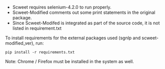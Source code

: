 - Scweet requires selenium-4.2.0 to run properly.
- Scweet-Modified comments out some print statements in the original package. 
- Since Scweet-Modifed is integrated as part of the source code, it is not listed in requirement.txt

To install requirements for the external packages used (sgnlp and scweet-modified_ver), run:
<pre><code>pip install -r requirements.txt</code></pre>
Note: Chrome / Firefox must be installed in the system as well.
